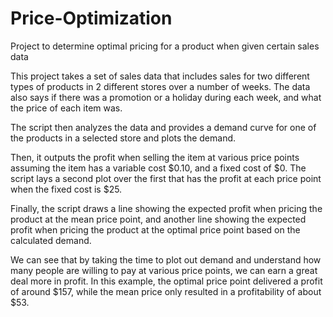 # Price-Optimization
Project to determine optimal pricing for a product when given certain sales data

This project takes a set of sales data that includes sales for two different types of products in 2 different stores over a number of weeks. The data also says if there was a promotion or a holiday during each week, and what the price of each item was.

The script then analyzes the data and provides a demand curve for one of the products in a selected store and plots the demand.

Then, it outputs the profit when selling the item at various price points assuming the item has a variable cost $0.10, and a fixed cost of $0. The script lays a second plot over the first that has the profit at each price point when the fixed cost is $25.

Finally, the script draws a line showing the expected profit when pricing the product at the mean price point, and another line showing the expected profit when pricing the product at the optimal price point based on the calculated demand.

We can see that by taking the time to plot out demand and understand how many people are willing to pay at various price points, we can earn a great deal more in profit. In this example, the optimal price point delivered a profit of around $157, while the mean price only resulted in a profitability of about $53.
